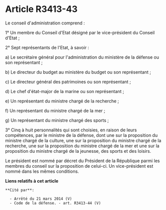 # Article R3413-43

Le conseil d'administration comprend : 

1° Un membre du Conseil d'Etat désigné par le vice-président du Conseil d'Etat ; 

2° Sept représentants de l'Etat, à savoir : 

a) Le secrétaire général pour l'administration du ministère de la défense ou son représentant ; 

b) Le directeur du budget au ministère du budget ou son représentant ; 

c) Le directeur général des patrimoines ou son représentant ; 

d) Le chef d'état-major de la marine ou son représentant ; 

e) Un représentant du ministre chargé de la recherche ; 

f) Un représentant du ministre chargé de la mer ; 

g) Un représentant du ministre chargé des sports ; 

3° Cinq à huit personnalités qui sont choisies, en raison de leurs compétences, par le ministre de la défense, dont une sur
la proposition du ministre chargé de la culture, une sur la proposition du ministre chargé de la recherche, une sur la
proposition du ministre chargé de la mer et une sur la proposition du ministre chargé de la jeunesse, des sports et des
loisirs. 

Le président est nommé par décret du Président de la République parmi les membres du conseil sur la proposition de celui-ci.
Un vice-président est nommé dans les mêmes conditions.

**Liens relatifs à cet article**

	**Cité par**:

	  - Arrêté du 21 mars 2014 (V)
	  - Code de la défense. - art. R3413-44 (V)
